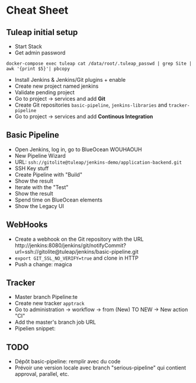 
# Cheat Sheet

## Tuleap initial setup

* Start Stack
* Get admin password

```
docker-compose exec tuleap cat /data/root/.tuleap_passwd | grep Site | awk '{print $5}'| pbcopy
```

* Install Jenkins & Jenkins/Git plugins + enable
* Create new project named jenkins
* Validate pending project
* Go to project -> services and add **Git**
* Create Git repositories `basic-pipeline`, `jenkins-libraries` and `tracker-pipeline`
* Go to project -> services and add **Continous Integration**


## Basic Pipeline

* Open Jenkins, log in, go to BlueOcean WOUHAOUH
* New Pipeline Wizard
* URL: `ssh://gitolite@tuleap/jenkins-demo/application-backend.git`
* SSH Key stuff
* Create Pipeline with "Build"
* Show the result
* Iterate with the "Test"
* Show the result
* Spend time on BlueOcean elements
* Show the Legacy UI


## WebHooks

* Create a webhook on the Git repository with the URL http://jenkins:8080/jenkins/git/notifyCommit?url=ssh://gitolite@tuleap/jenkins/basic-pipeline.git
* `export GIT_SSL_NO_VERIFY=true` and clone in HTTP
* Push a change: magica

## Tracker

* Master branch Pipeline:te
* Create new tracker `apptrack`
* Go to administration -> workflow -> from (New) TO NEW -> New action "CI"
* Add the master's branch job URL
* Pipelien snippet:

## TODO

* Dépôt basic-pipeline: remplir avec du code
* Prévoir une version locale avec branch "serious-pipeline" qui contient
approval, parallel, etc.
